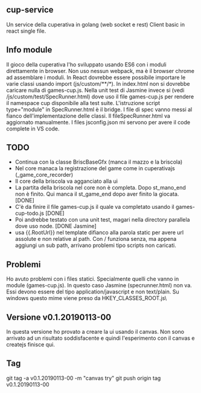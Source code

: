 ## cup-service
Un service della cuperativa in golang (web socket e rest)
Client basic in react single file.

## Info module
Il gioco della cuperativa l'ho sviluppato usando ES6 con i moduli direttamente in browser.
Non uso nessun webpack, ma è il browser chrome ad assemblare i moduli.
In React dovrebbe essere possibile importare le varie classi usando import (js/custom/**/*).
In index.html non si dovrebbe caricare nulla di games-cup.js.
Nella unit test di Jasmine invece si (vedi /js/custom/test/SpecRunner.html)
dove uso il file games-cup.js per rendere il namespace cup disponibile alla test suite.
L'istruzione script type="module" in SpecRunner.html è il bridge.
I file di spec vanno messi al fianco dell'implementazione delle classi. Il fileSpecRunner.html
va aggiornato manualmente.
I files jsconfig.json mi servono per avere il code complete in VS code.

## TODO
- Continua con la classe BriscBaseGfx (manca il mazzo e la briscola)
- Nel core manaca la registrazione del game come in cuperativajs (_game_core_recorder)
- Il core della briscola va agganciato alla ui
- La partita della briscola nel core non è completa. Dopo st_mano_end non è finito. Qui
manca il st_game_end dopo aver finito la giocata. [DONE]
- C'è da finire il file games-cup.js il quale va completato usando il games-cup-todo.js [DONE]
- Poi andrebbe testato con una unit test, magari nella directory parallela dove uso node. [DONE Jasmine]
- usa {{.RootUrl}} nel template difianco alla parola static per avere url assolute e non relative al path. 
Con / funziona senza, ma appena aggiungi un sub path, arrivano problemi tipo scripts non caricati.

## Problemi
Ho avuto problemi con i files statici. Specialmente quelli che vanno in module (games-cup.js). 
In questo caso Jasmine (specrunner.html) non va.
Essi devono  essere del tipo application/javascript e non text/plain. Su windows questo mime viene preso 
da HKEY_CLASSES_ROOT\.js\

## Versione v0.1.20190113-00
In questa versione ho provato a creare la ui usando il canvas. Non sono arrivato ad un risultato 
soddisfacente e quindi l'esperimento con il canvas e createjs finisce qui. 

## Tag
git tag -a v0.1.20190113-00 -m "canvas try"
git push origin tag v0.1.20190113-00